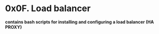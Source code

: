 # 0x0F. Load balancer
<b> contains bash scripts for installing and configuring a load balancer (HA PROXY)</b>